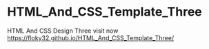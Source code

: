 # HTML_And_CSS_Template_Three
HTML And CSS Design Three
visit now 
https://floky32.github.io/HTML_And_CSS_Template_Three/
